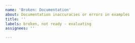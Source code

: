 ```yaml
---
name: 'Broken: Documentation'
about: Documentation inaccuracies or errors in examples
title: ''
labels: broken, not ready - evaluating
assignees: ''

---
```



